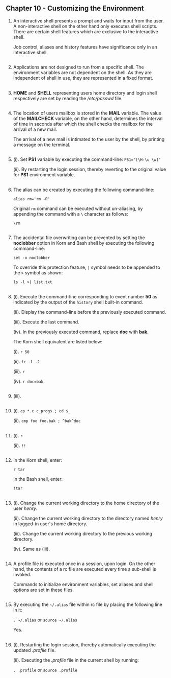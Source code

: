 ## Chapter 10 - Customizing the Environment

01.	An interactive shell presents a prompt and waits for input from the user. A non-interactive shell on the other hand only executes shell scripts. There are certain shell features which are exclusive to the interactive shell.

	Job control, aliases and history features have significance only in an interactive shell.

##

02.	Applications are not designed to run from a specific shell. The environment variables are not dependent on the shell. As they are independent of shell in use, they are represented in a fixed format.

##

03.	**HOME** and **SHELL** representing users home directory and login shell respectively are set by reading the _/etc/passwd_ file.

##

04.	The location of users mailbox is stored in the **MAIL** variable. The value of the **MAILCHECK** variable, on the other hand, determines the interval of time in seconds after which the shell checks the mailbox for the arrival of a new mail.

	The arrival of a new mail is intimated to the user by the shell, by printing a message on the terminal.

##

05.	(i). Set **PS1** variable by executing the command-line: `PS1="[\H-\u \w]"`

	(ii). By restarting the login session, thereby reverting to the original value for **PS1** environment variable.

##

06.	The alias can be created by executing the following command-line:

	`alias rm='rm -R'`

	Original `rm` command can be executed without un-aliasing, by appending the command with a `\` character as follows:

	`\rm`

##

07.	The accidental file overwriting can be prevented by setting the **noclobber** option in Korn and Bash shell by executing the following command-line:

	`set -o noclobber`

	To override this protection feature, `|` symbol needs to be appended to the `>` symbol as shown:

	`ls -l >| list.txt`

##

08.	(i). Execute the command-line corresponding to event number **50** as indicated by the output of the `history` shell built-in command.

	(ii). Display the command-line before the previously executed command.

	(iii). Execute the last command.

	(iv). In the previously executed command, replace **doc** with **bak**.

	The Korn shell equivalent are listed below:

	(i). `r 50`

	(ii). `fc -l -2`

	(iii). `r`

	(iv). `r doc=bak`

##

09.	(iii).

##

10.	(i). `cp *.c c_progs ; cd $_`

	(ii). `cmp foo foo.bak ; ^bak^doc`

##

11.	(i). `r`

	(ii). `!!`

##

12.	In the Korn shell, enter:

	`r tar`

	In the Bash shell, enter:

	`!tar`

##

13.	(i). Change the current working directory to the home directory of the user _henry_.

	(ii). Change the current working directory to the directory named _henry_ in logged-in user's home directory.

	(iii). Change the current working directory to the previous working directory.

	(iv). Same as (iii).

##

14.	A profile file is executed once in a session, upon login. On the other hand, the contents of a rc file are executed every time a sub-shell is invoked.

	Commands to initialize environment variables, set aliases and shell options are set in these files.

##

15.	By executing the `~/.alias` file within rc file by placing the following line in it:

	`. ~/.alias` or `source ~/.alias`

	Yes.

##

16.	(i). Restarting the login session, thereby automatically executing the updated _.profile_ file.

	(ii). Executing the _.profile_ file in the current shell by running:

	`. .profile` or `source .profile`

##
